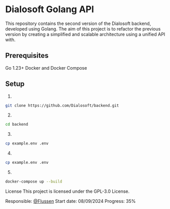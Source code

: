 
# Dialosoft Golang API

This repository contains the second version of the Dialosoft backend, developed using Golang. The aim of this project is to refactor the previous version by creating a simplified and scalable architecture using a unified API with.

## Prerequisites
Go 1.23+
Docker and Docker Compose

## Setup
1.
```bash
git clone https://github.com/Dialosoft/backend.git
```
2.
```bash
cd backend
```
3.
```bash
cp example.env .env
```
4.
```bash
cp example.env .env
```
5.
```bash
docker-compose up --build
```

License
This project is licensed under the GPL-3.0 License.

Responsible: [@Flussen](https://github.com/Flussen)
Start date: 08/09/2024
Progress: 35%